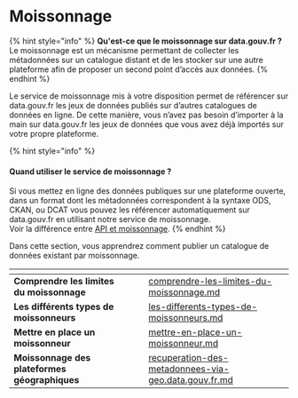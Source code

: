 # Moissonnage

{% hint style="info" %}
**Qu'est-ce que le moissonnage sur data.gouv.fr ?** \
Le moissonnage est un mécanisme permettant de collecter les métadonnées sur un catalogue distant et de les stocker sur une autre plateforme afin de proposer un second point d’accès aux données.
{% endhint %}

Le service de moissonnage mis à votre disposition permet de référencer sur data.gouv.fr les jeux de données publiés sur d’autres catalogues de données en ligne. De cette manière, vous n’avez pas besoin d’importer à la main sur data.gouv.fr les jeux de données que vous avez déjà importés sur votre propre plateforme.

{% hint style="info" %}
#### Quand utiliser le service de moissonnage ? <a href="#quand-utiliser-le-service-de-moissonnage" id="quand-utiliser-le-service-de-moissonnage"></a>

Si vous mettez en ligne des données publiques sur une plateforme ouverte, dans un format dont les métadonnées correspondent à la syntaxe ODS, CKAN, ou DCAT vous pouvez les référencer automatiquement sur data.gouv.fr en utilisant notre service de moissonnage.\
Voir la différence entre [API et moissonnage](../jeux-de-donnees/publier-un-jeu-de-donnees/).&#x20;
{% endhint %}

Dans cette section, vous apprendrez comment publier un catalogue de données existant par moissonnage.

<table data-card-size="large" data-view="cards"><thead><tr><th></th><th data-hidden></th><th data-hidden></th><th data-hidden data-card-target data-type="content-ref"></th></tr></thead><tbody><tr><td><strong>Comprendre les limites du moissonnage</strong></td><td></td><td></td><td><a href="comprendre-les-limites-du-moissonnage.md">comprendre-les-limites-du-moissonnage.md</a></td></tr><tr><td><strong>Les différents types de moissonneurs</strong></td><td></td><td></td><td><a href="les-differents-types-de-moissonneurs.md">les-differents-types-de-moissonneurs.md</a></td></tr><tr><td><strong>Mettre en place un moissonneur</strong></td><td></td><td></td><td><a href="mettre-en-place-un-moissonneur.md">mettre-en-place-un-moissonneur.md</a></td></tr><tr><td><strong>Moissonnage des plateformes géographiques</strong></td><td></td><td></td><td><a href="recuperation-des-metadonnees-via-geo.data.gouv.fr.md">recuperation-des-metadonnees-via-geo.data.gouv.fr.md</a></td></tr></tbody></table>
